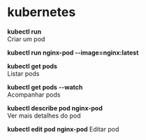 # kubernetes  
  
**kubectl run**  
Criar um pod  
  
**kubectl run nginx-pod --image=nginx:latest**  
  
**kubectl get pods**  
Listar pods  
  
**kubectl get pods --watch**  
Acompanhar pods  
  
**kubectl describe pod nginx-pod**  
Ver mais detalhes do pod  
  
**kubectl edit pod nginx-pod** 
Editar pod  
  
